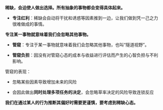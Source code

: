 **稀缺，会迫使人做出选择。所有抽象的事物都会变得具体起来。**


- **专注红利**：稀缺会自动将干扰和诱惑等因素推到一边，让我们做到凭一己之力很难做成的事情。

**专注某一事物就意味着我们会忽略其他事物。**

- **管窥**：专注于某一事物就意味着我们会忽略其他事物，也叫“隧道视野”。

- **管窥负担**：因没有对管窥心态的成本与收益进行评估而产生的心智负担与不利影响。

管窥的表现：

- 忽略某些因素导致增加未来的风险

- 会因此做出**同时处理多项任务的决定**，会忽略草率决定的风险导致连锁反应

**我们在通过某人的行为推断其偏好时需要更谨慎，要考虑到稀缺心态。**

